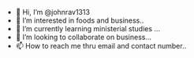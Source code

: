 - 👋 Hi, I’m @johnrav1313
- 👀 I’m interested in foods and business..
- 🌱 I’m currently learning ministerial studies ...
- 💞️ I’m looking to collaborate on business...
- 📫 How to reach me thru email and contact number..

<!---
johnrav1313/johnrav1313 is a ✨ special ✨ repository because its `README.md` (this file) appears on your GitHub profile.
You can click the Preview link to take a look at your changes.
--->
